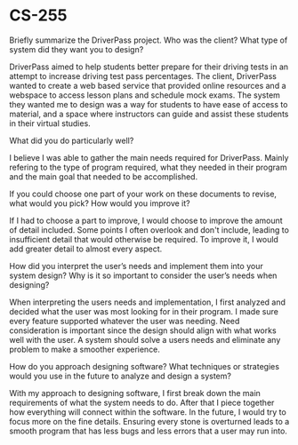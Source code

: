 # CS-255

Briefly summarize the DriverPass project. Who was the client? What type of system did they want you to design?

  DriverPass aimed to help students better prepare for their driving tests in an attempt to increase driving test pass percentages. The client, DriverPass wanted to create a web based service that provided online resources and a webspace to access lesson plans and schedule mock exams. The system they wanted me to design was a way for students to have ease of access to material, and a space where instructors can guide and assist these students in their virtual studies.

What did you do particularly well?

  I believe I was able to gather the main needs required for DriverPass. Mainly refering to the type of program required, what they needed in their program and the main goal that needed to be accomplished.

If you could choose one part of your work on these documents to revise, what would you pick? How would you improve it?

  If I had to choose a part to improve, I would choose to improve the amount of detail included. Some points I often overlook and don't include, leading to insufficient detail that would otherwise be required. To improve it, I would add greater detail to almost every aspect.

  
How did you interpret the user’s needs and implement them into your system design? Why is it so important to consider the user’s needs when designing?

  When interpreting the users needs and implementation, I first analyzed and decided what the user was most looking for in their program. I made sure every feature supported whatever the user was needing. Need consideration is important since the design should align with what works well with the user. A system should solve a users needs and eliminate any problem to make a smoother experience.
  
How do you approach designing software? What techniques or strategies would you use in the future to analyze and design a system?

  With my approach to designing software, I first break down the main requirements of what the system needs to do. After that I piece together how everything will connect within the software. In the future, I would try to focus more on the fine details. Ensuring every stone is overturned leads to a smooth program that has less bugs and less errors that a user may run into. 
